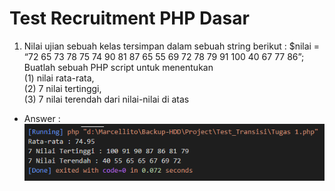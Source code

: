 Test Recruitment PHP Dasar
======
1. Nilai ujian sebuah kelas tersimpan dalam sebuah string berikut :
$nilai = “72 65 73 78 75 74 90 81 87 65 55 69 72 78 79 91 100 40 67 77 86”;
Buatlah sebuah PHP script untuk menentukan <br />
(1) nilai rata-rata, <br />
(2) 7 nilai tertinggi, <br />
(3) 7 nilai terendah dari nilai-nilai di atas


* Answer : <br />
![alt text](/phpdasar_md/Tugas1.PNG "Logo Title Text 1")